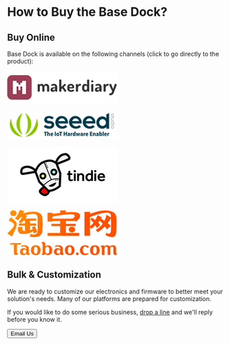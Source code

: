 # How to Buy the Base Dock?

## Buy Online

Base Dock is available on the following channels (click to go directly to the product):

[![makerdiary store](images/makerdiary-store-logo.png)](https://store.makerdiary.com/collections/frontpage/products/base-dock)

[![SeeedStudio](images/seeed_logo_2018_horizontal.png)](https://www.seeedstudio.com/catalog/product/view/id/2856/s/nRF52840-MDK-Base-Dock-p-2856/)

[![Tindie](images/tindie-logo.png)](https://www.tindie.com/products/Zelin/base-dock-grove-compatible/)

[![Taobao](images/taobao-logo.png)](https://item.taobao.com/item.htm?spm=a1z10.1-c-s.w4004-18605444714.14.39be796cJVdvk7&id=587590520696)


## Bulk & Customization

We are ready to customize our electronics and firmware to better meet your solution's needs. Many of our platforms are prepared for customization.

If you would like to do some serious business, [drop a line](mailto:zelin@makerdiary.com) and we'll reply before you know it.

<a href="mailto:zelin@makerdiary.com"><button data-md-color-primary="marsala"><i class="fa fa-envelope"></i> Email Us</button></a>